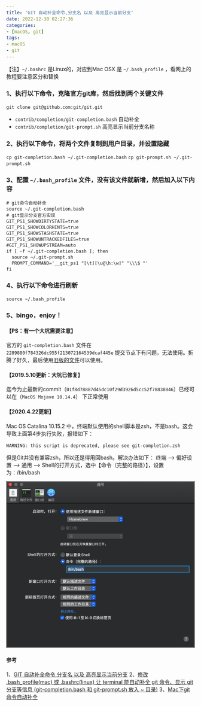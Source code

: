 ```yaml
---
title: 'GIT 自动补全命令,分支名 以及 高亮显示当前分支'
date: 2022-12-30 02:27:36
categories:
- [macOS, git]
tags:
- macOS
- git
---
```


【注】`~/.bashrc` 是Linux的，对应到Mac OSX 是 `~/.bash_profile` ，看网上的教程要注意区分和替换

### 1、执行以下命令，克隆官方git库，然后找到两个关键文件
`git clone git@github.com:git/git.git`
- `contrib/completion/git-completion.bash` 自动补全
- `contrib/completion/git-prompt.sh` 高亮显示当前分支名称

### 2、执行以下命令，将两个文件复制到用户目录，并设置隐藏
`cp git-completion.bash ~/.git-completion.bash`
`cp git-prompt.sh ~/.git-prompt.sh`

### 3、配置 `~/.bash_profile` 文件，没有该文件就新增，然后加入以下内容
```
# git命令自动补全
source ~/.git-completion.bash
# git显示分支官方实现
GIT_PS1_SHOWDIRTYSTATE=true
GIT_PS1_SHOWCOLORHINTS=true
GIT_PS1_SHOWSTASHSTATE=true
GIT_PS1_SHOWUNTRACKEDFILES=true
#GIT_PS1_SHOWUPSTREAM=auto           
if [ -f ~/.git-completion.bash ]; then
  source ~/.git-prompt.sh
  PROMPT_COMMAND='__git_ps1 "[\t][\u@\h:\w]" "\\\$ "'
fi
```

### 4、执行以下命令进行刷新
`source ~/.bash_profile`

### 5、bingo，enjoy！

#### 【PS：有一个大坑需要注意】
官方的 `git-completion.bash` 文件在 `2289880f784326dc955f213072164539dcaf445e` 提交节点下有问题，无法使用。折腾了好久，最后使用[旧版的文件](https://www.jianshu.com/writer#/notebooks/16792301/notes/29257216)可以使用。

#### 【2019.5.10更新：大坑已修复】
迄今为止最新的commit（`01f8d78887d45dc10f29d3926d5cc52f78838846`）已经可以在（`MacOS Mojave 10.14.4`） 下正常使用

#### 【2020.4.22更新】
Mac OS Catalina 10.15.2 中，终端默认使用的shell脚本是zsh，不是bash。这会导致上面第4步执行失败，报错如下：
```
WARNING: this script is deprecated, please see git-completion.zsh
```
但是Git并没有兼容zsh，所以还是得用回bash。解决办法如下：
终端 --> 偏好设置 --> 通用 --> Shell的打开方式，选中【命令（完整的路径）】，设置为：/bin/bash

![](/images/macOS/git_auto_cmd/01.png)



#### 参考
1、[GIT 自动补全命令,分支名 以及 高亮显示当前分支](https://blog.csdn.net/weixin_36372074/article/details/73612496)
2、[修改 .bash_profile(mac) 或 .bashrc(linux) 让 terminal 能自动补全 git 命令、显示 git 分支等信息 (git-completion.bash 和 git-prompt.sh 放入 ~ 目录)](https://gist.github.com/xhlwill/688c92d8a6026085fffe4ab6c97855ae)
3、[Mac下git命令自动补全](https://blog.csdn.net/zhangt85/article/details/43611997)